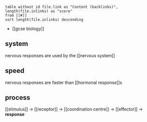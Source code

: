 
```dataview
table without id file.link as "Content (backlinks)", length(file.inlinks) as "score"
from [[#]]
sort length(file.inlinks) descending
```

- [[gcse biology]]

## system

nervous responses are used by the [[nervous system]]

## speed

nervous responses are faster than [[hormonal response]]s

## process

[[stimulus]] -> [[receptor]] -> [[coordination centre]] -> [[effector]] -> **response**
